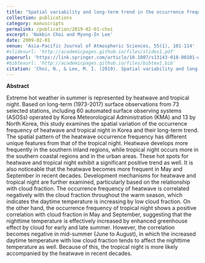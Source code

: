 ```yaml
---
title: "Spatial variability and long-term trend in the occurrence frequency of heatwave and tropical night in Korea"
collection: publications
category: manuscripts
permalink: /publication/2019-02-01-choi
excerpt: 'Nakbin Choi and Myong-In Lee'
date: 2009-02-01
venue: 'Asia-Pacific Journal of Atmospheric Sciences, 55(1), 101-114'
#slidesurl: 'http://academicpages.github.io/files/slides1.pdf'
paperurl: 'https://link.springer.com/article/10.1007/s13143-018-00101-w'
#bibtexurl: 'http://academicpages.github.io/files/bibtex1.bib'
citation: 'Choi, N., & Lee, M. I. (2019). Spatial variability and long-term trend in the occurrence frequency of heatwave and tropical night in Korea. Asia-Pacific Journal of Atmospheric Sciences, 55, 101-114.'
---
```


**Abstract**

Extreme hot weather in summer is represented by heatwave and tropical night. Based on long-term (1973-2017) surface observations from 73 selected stations, including 60 automated surface observing systems (ASOSs) operated by Korea Meteorological Administration (KMA) and 13 by North Korea, this study examines the spatial variation of the occurrence frequency of heatwave and tropical night in Korea and their long-term trend. The spatial pattern of the heatwave occurrence frequency has different unique features from that of the tropical night. Heatwave develops more frequently in the southern inland regions, while tropical night occurs more in the southern coastal regions and in the urban areas. These hot spots for heatwave and tropical night exhibit a significant positive trend as well. It is also noticeable that the heatwave becomes more frequent in May and September in recent decades. Development mechanisms for heatwave and tropical night are further examined, particularly based on the relationship with cloud fraction. The occurrence frequency of heatwave is correlated negatively with the cloud fraction throughout the warm season, which indicates the daytime temperature is increasing by low cloud fraction. On the other hand, the occurrence frequency of tropical night shows a positive correlation with cloud fraction in May and September, suggesting that the nighttime temperature is effectively increased by enhanced greenhouse effect by cloud for early and late summer. However, the correlation becomes negative in mid-summer (June to August), in which the increased daytime temperature with low cloud fraction tends to affect the nighttime temperature as well. Because of this, the tropical night is more likely accompanied by the heatwave in recent decades.
